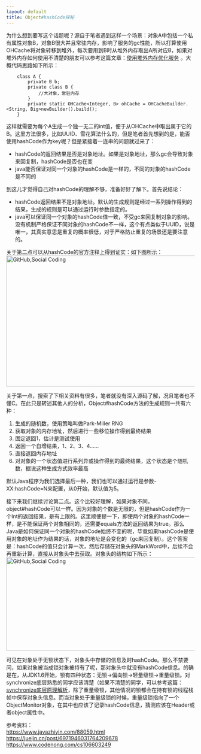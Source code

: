 ```yaml
---
layout: default
title: Object#hashCode探秘
---
```


为什么想到要写这个话题呢？源自于笔者遇到这样一个场景：对象A中包括一个私有属性对象B，对象B很大并且常驻内存，影响了服务的gc性能，所以打算使用OHCache将对象转移到堆外，每次要用到B时从堆外内存取出A所对应B，如果对堆外内存如何使用不清楚的朋友可以参考这篇文章：[使用堆外内存优化服务](https://fsxtiger.github.io/blog/2021/07/01/%E4%BD%BF%E7%94%A8%E5%A0%86%E5%A4%96%E5%86%85%E5%AD%98%E4%BC%98%E5%8C%96%E6%9C%8D%E5%8A%A1.html)
。大概代码思路如下所示：

        class A {
            private B b;
            private class B {
                //大对象，常驻内存
            }
            private static OHCache<Integer, B> ohCache = OHCacheBuilder.<String, Big>newBuilder().build();
        }
        
这样就需要为每个A生成一个独一无二的int值，便于从OHCache中取出属于它的B。这里方法很多，比如UUID、雪花算法什么的，但是笔者首先想到的是，能否使用hashCode作为key呢？但是紧接着一连串的问题就过来了：
+ hashCode的返回结果是否是对象地址。如果是对象地址，那么gc会导致对象来回复制，hashCode是否也在变
+ java能否保证对同一个对象的hashCode是一样的，不同的对象的hashCode是不同的

到这儿才觉得自己对hashCode的理解不够，准备好好了解下。首先说结论：   
+ hashCode返回结果不是对象地址。默认的生成规则是经过一系列操作得到的结果，生成的规则是可以通过运行时参数指定的。
+ java可以保证同一个对象的hashCode值一致，不受gc来回复制对象的影响。没有机制严格保证不同对象的hashCode不一样，这个有点类似于UUID，说是唯一，其真实意思是重复的概率很低，对于严格防止重复的场景还是要注意的。

关于第二点可以从hashCode的官方注释上得到证实：如下图所示：  
<img src="http://dbp-resource.cdn.bcebos.com/a1620f93-4200-9024-4be8-61a6751b1340/hashCode.png" title="GitHub,Social Coding" width="700" height="350"/>

关于第一点，搜索了下相关资料有很多，笔者就没有深入源码了解，况且笔者也不懂C。在此只是转述其他人的分析，Object#hashCode方法的生成规则一共有六种：
1. 生成的随机数，使用策略叫做Park-Miller RNG
2. 获取对象的内存地址，然后进行一些移位操作得到最终结果
3. 固定返回1，估计是测试使用
4. 返回一个自增结果，1、2、3、4……
5. 直接返回内存地址
6. 对对象的一个状态值进行系列异或操作得到的最终结果，这个状态是个随机数，据说这种生成方式效率最高
       
默认Java程序为我们选择最后一种，我们也可以通过运行是参数-XX:hashCode=N来配置，从0开始，默认值为5。  

接下来我们继续讨论第二点。这个比较好理解，如果对象不同，object#hashCode可以一样。因为对象的个数是无限的，但是hashCode作为一个Int的返回结果，是有上限的。这里顺便提一下，即使两个对象的hashCode一样，是不能保证两个对象相同的，还需要equals方法的返回结果为true。那么Java是如何保证同一个对象的hashCode始终不变的呢，毕竟如果hashCode是使用对象的地址作为结果的话，对象的地址是会变化的（gc来回复制）。这个答案是：hashCode的值只会计算一次，然后存储在对象头的MarkWord中，后续不会再重新计算，直接从对象头中去获取。对象头的结构如下所示：   
<img src="http://dbp-resource.cdn.bcebos.com/a1620f93-4200-9024-4be8-61a6751b1340/%E5%AF%B9%E8%B1%A1%E5%A4%B4.png" title="GitHub,Social Coding" width="700" height="250"/>

可见在对象处于无锁状态下，对象头中存储的信息及时hashCode。那么不禁要问，如果对象被当成锁对象被持有了呢，那对象头中就没有hashCode信息。的确是在，从JDK1.6开始，锁有四种状态：无锁->偏向锁->轻量级锁->重量级锁。对synchronize底层熟悉的同学应该清楚（如果不清楚的同学，可以参考这篇：[synchronize底层原理解析](https://www.codenong.com/cs106603249/)，除了重量级锁，其他情况的锁都会在持有锁的线程栈帧中保存对象头信息。而当对象处于重量级锁的时候，重量级锁指向了一个ObjectMonitor对象，在其中也应该了记录hashCode信息，猜测应该在Header或者object属性中。   


<p style = "text-indent:0;">参考资料：<br/>
<a href = "https://www.javazhiyin.com/88059.html">https://www.javazhiyin.com/88059.html</a><br/>
<a href = "https://juejin.cn/post/6971946031764209678">https://juejin.cn/post/6971946031764209678</a><br/>
<a href = "https://www.codenong.com/cs106603249/">https://www.codenong.com/cs106603249</a> 
</p>     
